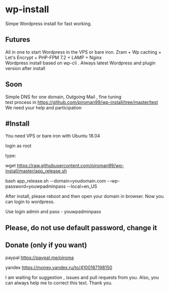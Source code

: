 # wp-install
Simpe Wordpress install for fast working. 

Futures
--- 
All in one to start Wordpress in the VPS or bare iron.  Zram + Wp caching + Let's Encrypt + PHP-FPM 7.2 + LAMP + Nginx <br>
Wordpress install based on wp-cli . Always latest Wordpress and plugin version after install

Soon
---
Simple DNS for one domain, Outgoing Mail , fine tuning <br>
test process in https://github.com/piroman99/wp-install/tree/master/test <br>
We need your help and participation<br>

#Install
----

You need VPS or bare iron with Ubuntu 18.04 

login as root

type:

wget https://raw.githubusercontent.com/piroman99/wp-install/master/app_release.sh

bash app_release.sh --domain=youdomain.com --wp-password=youwpadminpass --local=en_US

After install, please reboot and then open your domain in browser. Now you can login to wordpress. 

Use login admin and pass - youwpadminpass

Please, do not use default password, change it
----


Donate (only if you want)
---
paypal https://paypal.me/piroma

yandex https://money.yandex.ru/to/4100187198150

I am waiting for suggestion , issues and pull requests from you. 
Also, you can always help me to correct this text.
Thank you.


